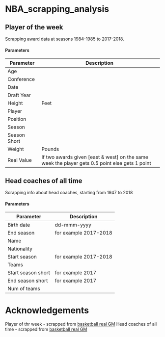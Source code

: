 # NBA_scrapping_analysis

## Player of the week
Scrapping award data at seasons 1984-1985 to 2017-2018.

#### Parameters

 | Parameter |	Description	|
 | --- | --- |
 | Age| |
 | Conference | |
 | Date | |
 | Draft Year | |
 | Height | Feet |
 | Player | |
 | Position | |
 | Season | |
 | Season Short | |
 | Weight | Pounds |
 | Real Value | If two awards given [east & west] on the same week the player gets 0.5 point else gets 1 point |

## Head coaches of all time
Scrapping info about head coaches, starting from 1947 to 2018

#### Parameters

 | Parameter |	Description	|
 | --- | --- |
 | Birth date| dd-mmm-yyyy|
 | End season | for example 2017-2018 |
 | Name | |
 | Nationality | |
 | Start season | for example 2017-2018|
 | Teams | |
 | Start season short | for example 2017|
 | End season short | for example 2017|
 | Num of teams | |
 
# Acknowledgements

Player of thr week - scrapped from [basketball real GM](https://basketball.realgm.com/)
Head coaches of all time - scrapped from [basketball real GM](https://basketball.realgm.com/nba/staff-members/20/Head-Coach/Historical)
